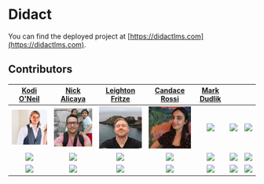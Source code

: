 # Didact

You can find the deployed project at [https://didactlms.com](https://didactlms.com).

## Contributors


|                                       [Kodi O'Neil](https://github.com/yutveg)                                        |                                       [Nick Alicaya](https://github.com/NickAlicaya)                                        |                                       [Leighton Fritze](https://github.com/Lfritze)                                        |                                       [Candace Rossi](https://github.com/CandaceRossi)                                        |                                       [Mark Dudlik](http://markdudlik.com/)                                        |                                                                             |                                                                               |
| :-----------------------------------------------------------------------------------------------------------: | :-----------------------------------------------------------------------------------------------------------: | :-----------------------------------------------------------------------------------------------------------: | :-----------------------------------------------------------------------------------------------------------: | :-----------------------------------------------------------------------------------------------------------: | :-----------------------------------------------------------------------------------------------------------: | :-----------------------------------------------------------------------------------------------------------: |
|                      [<img src="./didact/src/images/labs21/kodi.png" width = "200" />](https://github.com/AndrewA0112)                       |                      [<img src="./didact/src/images/labs21/nick.png" width = "200" />](https://jonathanscott.io/)                       |                      [<img src="./didact/src/images/labs21/leighton.png" width = "200" />](http://www.eli-sacks.com/)                       |                      [<img src="./didact/src/images/labs21/candace.png" width = "200" />](https://www.sethnadu.com/)                       |                      [<img src="./didact/src/images/team/mark.png" width = "200" />](https://github.com/allenben746)                       |                      [<img src="./didact/src/images/team/mark.png" width = "200" />](http://markdudlik.com/)                       |                      [<img src="./didact/src/images/team/todd.png" width = "200" />](http://www.github.com/toddmckenzie)                       |
|                 [<img src="https://github.com/favicon.ico" width="15"> ](https://github.com/AndrewA0112)                 |            [<img src="https://github.com/favicon.ico" width="15"> ](https://github.com/jondscott21)             |           [<img src="https://github.com/favicon.ico" width="15"> ](https://github.com/Bastlifa)            |          [<img src="https://github.com/favicon.ico" width="15"> ](https://github.com/sethnadu)           |            [<img src="https://github.com/favicon.ico" width="15"> ](https://github.com/allenben746)             |            [<img src="https://github.com/favicon.ico" width="15"> ](http://markdudlik.com/)             |            [<img src="https://github.com/favicon.ico" width="15"> ](http://www.github.com/toddmckenzie)             |
| [ <img src="https://static.licdn.com/sc/h/al2o9zrvru7aqj8e1x2rzsrca" width="15"> ](https://www.linkedin.com/in/andrewmkal/) | [ <img src="https://static.licdn.com/sc/h/al2o9zrvru7aqj8e1x2rzsrca" width="15"> ](https://www.linkedin.com/in/jonathandavidscott/) | [ <img src="https://static.licdn.com/sc/h/al2o9zrvru7aqj8e1x2rzsrca" width="15"> ](https://www.linkedin.com/in/eli-sacks-055588187/) | [ <img src="https://static.licdn.com/sc/h/al2o9zrvru7aqj8e1x2rzsrca" width="15"> ](https://www.linkedin.com/in/seth-nadu-8b5983187/) | [ <img src="https://static.licdn.com/sc/h/al2o9zrvru7aqj8e1x2rzsrca" width="15"> ](https://www.linkedin.com/in/benjamin-allen-a4279a166/) | [ <img src="https://static.licdn.com/sc/h/al2o9zrvru7aqj8e1x2rzsrca" width="15"> ]( https://www.linkedin.com/in/markdudlik/) | [ <img src="https://static.licdn.com/sc/h/al2o9zrvru7aqj8e1x2rzsrca" width="15"> ](https://www.linkedin.com/) |

<br>
<br>
